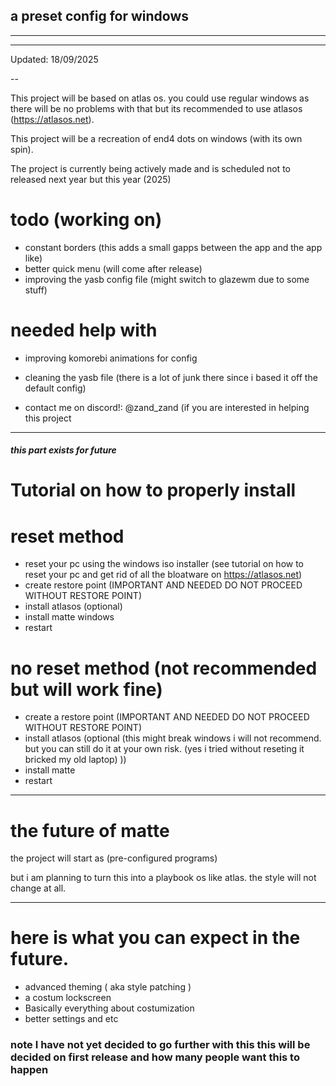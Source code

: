 ## a preset config for windows
----

---

Updated: 18/09/2025

--

This project will be based on atlas os. you could use regular windows as there will be no problems with that but its recommended to use atlasos (https://atlasos.net).

This project will be a recreation of end4 dots on windows (with its own spin).

The project is currently being actively made and is scheduled not to released next year but this year (2025)

# todo (working on)
- constant borders (this adds a small gapps between the app and the app like)
- better quick menu (will come after release)
- improving the yasb config file (might switch to glazewm due to some stuff)


# needed help with
- improving komorebi animations for config
- cleaning the yasb file (there is a lot of junk there since i based it off the default config)

- contact me on discord!: @zand_zand (if you are interested in helping this project

---
##### this part exists for future
# Tutorial on how to properly install

# reset method
- reset your pc using the windows iso installer (see tutorial on how to reset your pc and get rid of all the bloatware on https://atlasos.net)
- create restore point (IMPORTANT AND NEEDED DO NOT PROCEED WITHOUT RESTORE POINT)
- install atlasos (optional)
- install matte windows
- restart

# no reset method (not recommended but will work fine)
- create a restore point (IMPORTANT AND NEEDED DO NOT PROCEED WITHOUT RESTORE POINT)
- install atlasos (optional (this might break windows i will not recommend. but you can still do it at your own risk. (yes i tried without reseting it bricked my old laptop) ))
- install matte
- restart

----
# the future of matte
the project will start as (pre-configured programs)

but i am planning to turn this into a playbook os like atlas. the style will not change at all.

----
# here is what you can expect in the future.
 - advanced theming ( aka style patching )
 - a costum lockscreen
 - Basically everything about costumization
 - better settings and etc

 ### note I have not yet decided to go further with this this will be decided on first release and how many people want this to happen
